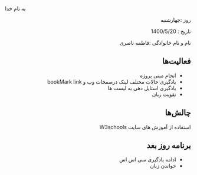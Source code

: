 

 
به نام خدا


 
</div>


 
<div dir="rtl" align="right">


 
روز :چهارشنبه

تاریخ : 1400/5/20

نام و نام خانوادگی :فاطمه ناصری


 
## فعالیت‌ها


 * انجام مینی پروژه
 * یادگیری حالات مختلف لینک درصفحات وب و bookMark link
 * یاذگیری استایل دهی به لیست ها
 * تقویت زبان
## چالش‌ها


استفاده از آموزش های سایت W3schools
## برنامه روز بعد


* ادامه یادگیری سی اس اس
* خواندن زبان
</div>


 
